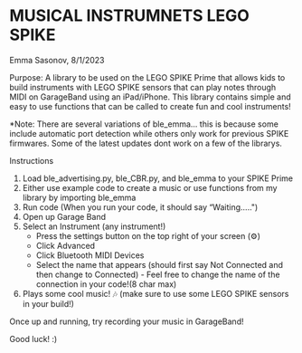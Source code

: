 # MUSICAL INSTRUMNETS LEGO SPIKE
Emma Sasonov, 8/1/2023


Purpose: A library to be used on the LEGO SPIKE Prime that allows kids to build instruments
         with LEGO SPIKE sensors that can play notes through MIDI on GarageBand using an iPad/iPhone.
         This library contains simple and easy to use functions that can be called to create fun
         and cool instruments!


*Note: There are several variations of ble_emma... this is because some include automatic port detection
      while others only work for previous SPIKE firmwares. Some of the latest updates dont work
      on a few of the librarys.

              
Instructions
1. Load ble_advertising.py, ble_CBR.py, and ble_emma to your SPIKE Prime
2. Either use example code to create a music or use functions from my library by importing ble_emma
3. Run code (When you run your code, it should say “Waiting.....") 
4. Open up Garage Band
5. Select an Instrument (any instrument!)
      - Press the settings button on the top right of your screen (⚙)
      - Click Advanced 
      - Click Bluetooth MIDI Devices
      - Select the name that appears (should first say Not Connected and then change to Connected)
             - Feel free to change the name of the connection in your code!(8 char max)            
6. Plays some cool music! 🎶 (make sure to use some LEGO SPIKE sensors in your build!)

Once up and running, try recording your music in GarageBand!

Good luck! :)
